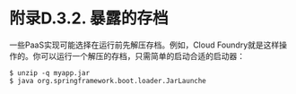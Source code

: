 # 附录D.3.2. 暴露的存档

一些PaaS实现可能选择在运行前先解压存档。例如，Cloud Foundry就是这样操作的。你可以运行一个解压的存档，只需简单的启动合适的启动器：

```text
$ unzip -q myapp.jar
$ java org.springframework.boot.loader.JarLaunche
```

